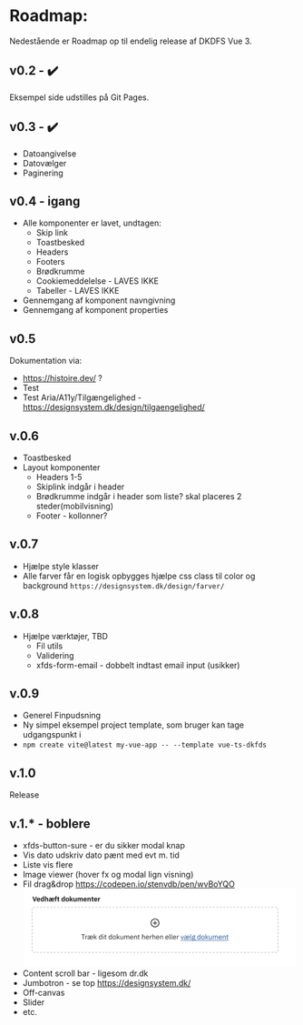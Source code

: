 
# Roadmap:
Nedestående er Roadmap op til endelig release af DKDFS Vue 3.


## v0.2 - :heavy_check_mark:
Eksempel side udstilles på Git Pages.

## v0.3 - :heavy_check_mark:
- Datoangivelse
- Datovælger
- Paginering

## v0.4 - igang
- Alle komponenter er lavet, undtagen:
  - Skip link
  - Toastbesked
  - Headers
  - Footers
  - Brødkrumme
  - Cookiemeddelelse - LAVES IKKE
  - Tabeller - LAVES IKKE
- Gennemgang af komponent navngivning
- Gennemgang af komponent properties

## v0.5
Dokumentation via:
- https://histoire.dev/ ?
- Test
- Test Aria/A11y/Tilgængelighed - https://designsystem.dk/design/tilgaengelighed/

## v.0.6
- Toastbesked
- Layout komponenter
  - Headers 1-5
  - Skiplink indgår i header
  - Brødkrumme indgår i header som liste? skal placeres 2 steder(mobilvisning)
  - Footer - kollonner?


## v.0.7
- Hjælpe style klasser
- Alle farver får en logisk opbygges hjælpe css class til color og background `https://designsystem.dk/design/farver/`

## v.0.8
- Hjælpe værktøjer, TBD
  - Fil utils
  - Validering
  - xfds-form-email - dobbelt indtast email input (usikker)

## v.0.9
- Generel Finpudsning
- Ny simpel eksempel project template, som bruger kan tage udgangspunkt i
- `npm create vite@latest my-vue-app -- --template vue-ts-dkfds`


## v.1.0
Release

## v.1.* - boblere
- xfds-button-sure - er du sikker modal knap
- Vis dato udskriv dato pænt med evt m. tid
- Liste vis flere
- Image viewer (hover fx og modal lign visning)
- Fil drag&drop  https://codepen.io/stenvdb/pen/wvBoYQO
  ![Drag and drop eksempel](./drag&drop.png)
- Content scroll bar - ligesom dr.dk
- Jumbotron - se top https://designsystem.dk/
- Off-canvas
- Slider
- etc.



